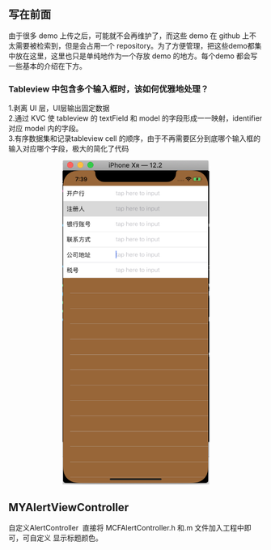 ## 写在前面
由于很多 demo 上传之后，可能就不会再维护了，而这些 demo 在 github 上不太需要被检索到，但是会占用一个 repository。为了方便管理，把这些demo都集中放在这里，这里也只是单纯地作为一个存放 demo 的地方。每个demo 都会写一些基本的介绍在下方。


### Tableview 中包含多个输入框时，该如何优雅地处理？

1.剥离 UI 层，UI层输出固定数据  
2.通过 KVC 使 tableview 的 textField 和 model 的字段形成一一映射，identifier 对应 model 内的字段。  
3.有序数据集和记录tableview cell 的顺序，由于不再需要区分到底哪个输入框的输入对应哪个字段，极大的简化了代码  

<p align="center" >
<img width="290" height="640"  src="https://github.com/JumpJumpSparrow/DemoCollection/blob/master/Multi-textfield-tableview-master/screenShot.png"/>
</p>  
 



## MYAlertViewController
自定义AlertController
 直接将 MCFAlertController.h 和.m 文件加入工程中即可，可自定义 显示标题颜色。

